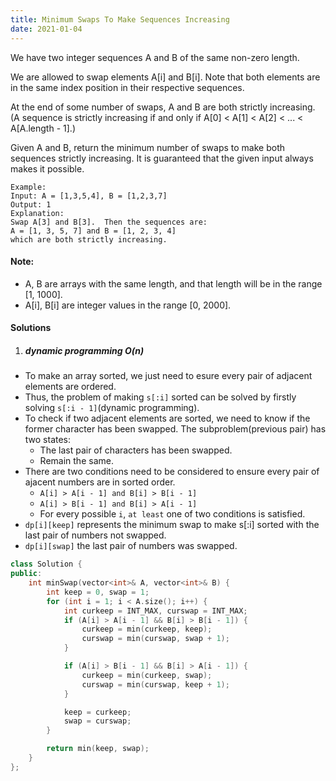 ```yaml
---
title: Minimum Swaps To Make Sequences Increasing
date: 2021-01-04
---
```

We have two integer sequences A and B of the same non-zero length.

We are allowed to swap elements A[i] and B[i].  Note that both elements are in the same index position in their respective sequences.

At the end of some number of swaps, A and B are both strictly increasing.  (A sequence is strictly increasing if and only if A[0] < A[1] < A[2] < ... < A[A.length - 1].)

Given A and B, return the minimum number of swaps to make both sequences strictly increasing.  It is guaranteed that the given input always makes it possible.

```
Example:
Input: A = [1,3,5,4], B = [1,2,3,7]
Output: 1
Explanation: 
Swap A[3] and B[3].  Then the sequences are:
A = [1, 3, 5, 7] and B = [1, 2, 3, 4]
which are both strictly increasing.
```

#### Note:

-    A, B are arrays with the same length, and that length will be in the range [1, 1000].
-    A[i], B[i] are integer values in the range [0, 2000].


#### Solutions

1. ##### dynamic programming O(n)

- To make an array sorted, we just need to esure every pair of adjacent elements are ordered.
- Thus, the problem of making `s[:i]` sorted can be solved by firstly solving `s[:i - 1]`(dynamic programming).
- To check if two adjacent elements are sorted, we need to know if the former character has been swapped. The subproblem(previous pair) has two states: 
    - The last pair of characters has been swapped.
    - Remain the same.
- There are two conditions need to be considered to ensure every pair of ajacent numbers are in sorted order.
    - `A[i] > A[i - 1] and B[i] > B[i - 1]`
    - `A[i] > B[i - 1] and B[i] > A[i - 1]`
    - For every possible `i`, `at least` one of two conditions is satisfied.
- `dp[i][keep]` represents the minimum swap to make s[:i] sorted with the last pair of numbers not swapped.
- `dp[i][swap]` the last pair of numbers was swapped.


```cpp
class Solution {
public:
    int minSwap(vector<int>& A, vector<int>& B) {
        int keep = 0, swap = 1;
        for (int i = 1; i < A.size(); i++) {
            int curkeep = INT_MAX, curswap = INT_MAX;
            if (A[i] > A[i - 1] && B[i] > B[i - 1]) {
                curkeep = min(curkeep, keep);
                curswap = min(curswap, swap + 1);
            }

            if (A[i] > B[i - 1] && B[i] > A[i - 1]) {
                curkeep = min(curkeep, swap);
                curswap = min(curswap, keep + 1);
            }

            keep = curkeep;
            swap = curswap;
        }

        return min(keep, swap);
    }
};
```